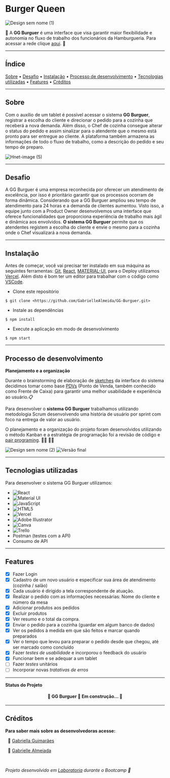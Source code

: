 # Burger Queen

![Design sem nome (1)](https://user-images.githubusercontent.com/72045126/112914292-fd780d00-90d1-11eb-91f1-80e6d9e17cd2.png)

🌟 A **GG Burguer** é uma interface que visa  garantir maior flexibilidade e autonomia no fluxo de trabalho dos funcionários da Hamburgueria.
Para acessar a rede clique [aqui](https://sap-005-burger-queen-gabriella-guimaraes.vercel.app/). 🌟

---
## Índice

<p>
 <a href="#sobre">Sobre</a> •
 <a href="#desafio">Desafio</a> •
 <a href="#instalação">Instalação</a> •
 <a href="#processo-de-desenvolvimento">Processo de desenvolvimento</a> •
 <a href="#tecnologias-utilizadas">Tecnologias utilizadas</a> • 
 <a href="#features">Features</a> • 
 <a href="#créditos">Créditos</a>
</p>


---

## Sobre

Com o auxílio de um tablet é possível acessar o sistema **GG Burguer**, registrar a escolha do cliente e direcionar o pedido para a cozinha que receberá a nova demanda. Além disso, o Chef de cozinha consegue alterar o status do pedido e assim sinalizar para o atendente que o mesmo está  pronto para ser entregue ao cliente. 
A plataforma também armazena as informações de todo o fluxo de trabalho, como a descrição do pedido e seu tempo de preparo.

![Hnet-image (5)](https://user-images.githubusercontent.com/71671440/111884306-922a8e80-899f-11eb-87c0-73e97925423c.gif)

---

## Desafio

A GG Burguer é uma empresa reconhecida por oferecer um atendimento de excelência, por isso é prioritário garantir que  os processos ocorram de forma dinâmica. Considerando que a GG Burguer ampliou seu tempo de atendimento para 24 horas e a demanda de clientes aumentou. 
Visto isso, a equipe junto com a Product Owner desenvolvemos uma  interface que oferece funcionalidades que proporciona experiência de trabalho mais ágil e dinâmica aos envolvidos.
**O sistema GG Burguer** permite que os atendentes registem a escolha do cliente e envie o mesmo para a cozinha onde o Chef visualizará a nova demanda.

---
## Instalação

Antes de começar, você vai precisar ter instalado em sua máquina as seguintes ferramentas:
[Git](https://git-scm.com), [React](https://pt-br.reactjs.org/), [MATERIAL-UI](https://material-ui.com/), para o Deploy utilizamos [Vercel](https://vercel.com/). Além disto é bom ter um editor para trabalhar com o código como [VSCode](https://code.visualstudio.com/).

- Clone este repositório


`$ git clone <https://github.com/GabrielleAlmeida/GG-Burguer.git>`

- Instale as dependências


`$ npm install`

- Execute a aplicação em modo de desenvolvimento


`$ npm start`


---

## Processo de desenvolvimento

**Planejamento e a organização**

Durante o brainstorming de elaboração de [sketches](https://pt.wikipedia.org/wiki/Esbo%C3%A7o) da interface do sistema decidimos tomar como base [PDVs](https://pt.wikipedia.org/wiki/POS) (Ponto de Venda, também conhecido como Frente de Caixa) para garantir uma melhor usabilidade e experiência ao usuário.📋

Para desenvolver o **sistema GG Burguer** trabalhamos utilizando metodologia Scrum desenvolvendo uma história de usuário por sprint com foco na entrega de valor ao usuário. 

O planejamento e a organização do projeto foram desenvolvidos utilizando o método Kanban e a estratégia de programação foi a revisão de código e [pair programing](https://www.devmedia.com.br/implementando-pair-programming-em-sua-equipe/1694). 👩‍💻  👩‍💻 

![Design sem nome (2)](https://user-images.githubusercontent.com/72045126/112918058-695e7380-90da-11eb-84b4-89c8b58fea05.png)
![Versão final](https://user-images.githubusercontent.com/72045126/112919017-957af400-90dc-11eb-9838-910c950188c0.png)


---

## Tecnologias utilizadas

Para desenvolver o sistema GG Burguer  utilizamos: 


- <img alt="React" src="https://img.shields.io/badge/react%20-%2320232a.svg?&style=for-the-badge&logo=react&logoColor=%2361DAFB"/>
- <img alt="Material UI" src="https://img.shields.io/badge/material%20ui%20-%230081CB.svg?&style=for-the-badge&logo=material-ui&logoColor=white"/> 
- <img alt="JavaScript" src="https://img.shields.io/badge/javascript%20-%23323330.svg?&style=for-the-badge&logo=javascript&logoColor=%23F7DF1E"/>
- <img alt="HTML5" src="https://img.shields.io/badge/html5%20-%23E34F26.svg?&style=for-the-badge&logo=html5&logoColor=white"/>
- <img alt="Vercel" src="https://img.shields.io/badge/vercel%20-%23000000.svg?&style=for-the-badge&logo=vercel&logoColor=white"/>
- <img alt="Adobe Illustrator" src="https://img.shields.io/badge/adobe%20illustrator%20-%23FF9A00.svg?&style=for-the-badge&logo=adobe%20illustrator&logoColor=white"/> 
- <img alt="Canva" src="https://img.shields.io/badge/Canva%20-%2300C4CC.svg?&style=for-the-badge&logo=Canva&logoColor=white"/>
- <img alt="Trello" src="https://img.shields.io/badge/Trello%20-%23026AA7.svg?&style=for-the-badge&logo=Trello&logoColor=white"/>
- Postman (testes com a API)
- Consumo de API

---

## Features 

- [x] Fazer Login 
- [x] Cadastro de um novo usuário e especificar sua área de atendimento (cozinha / salão)
- [x] Cada usuário é dirigido a tela correspondente de atuação.
- [x] Realizar o pedido com as informações necessárias: Nome do cliente e número da mesa
- [x] Adicionar produtos aos pedidos
- [x] Excluir produtos
- [x] Ver resumo e o total da compra.
- [x] Enviar o pedido para a cozinha (guardar em algum banco de dados)
- [x] Ver os pedidos à medida em que são feitos e marcar quando preparados
- [x] Ver o tempo que levou para preparar o pedido desde que chegou, até ser marcado como concluído
- [x] Fazer *testes de usabilidade* e incorporou o feedback do usuário
- [x] Funcionar bem e se adequar a um tablet
- [ ] Fazer *testes* unitários
- [ ] Incorporar novas *tratativas de erros*

---

**Status do Projeto**
<h4 align="center"> 
	🚧  GG Burguer 🚀 Em construção...  🚧
</h4>


---
## Créditos

**Para saber mais sobre as desenvolvedoras acesse:**
&nbsp;

&nbsp;
🦸 [Gabriella Guimarães](https://www.linkedin.com/in/gabriella-guimaraes/) 

&nbsp;
🦸 [Gabrielle Almeiada](https://www.linkedin.com/in/gabrielle-antunes-almeida/)

&nbsp;

*Projeto desenvolvido em [Laboratoria](https://www.laboratoria.la/) durante o Bootcamp 💛*

